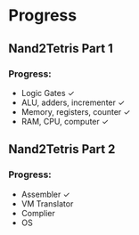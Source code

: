 # Progress
## Nand2Tetris Part 1

### Progress:
- Logic Gates ✓
- ALU, adders, incrementer ✓
- Memory, registers, counter ✓
- RAM, CPU, computer ✓

## Nand2Tetris Part 2

### Progress:
- Assembler ✓
- VM Translator
- Complier
- OS
